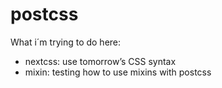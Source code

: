 # postcss

What i´m trying to do here:

* nextcss: use tomorrow’s CSS syntax
* mixin: testing how to use mixins with postcss
